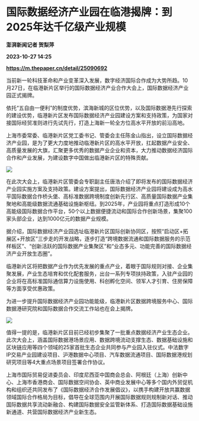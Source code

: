 # 国际数据经济产业园在临港揭牌：到2025年达千亿级产业规模
**澎湃新闻记者 贺梨萍**

**2023-10-27 14:25**

**https://m.thepaper.cn/detail/25090692**

当前新一轮科技革命和产业变革深入发展，数字经济国际合作成为大势所趋。10月27日，在临港新片区举行的国际数据经济产业合作大会上，国际数据经济产业园正式揭牌。

依托“五自由一便利”的制度优势，滨海新城的区位优势，以及国际数据港先行探索的建设优势，临港新片区发布国际数据经济产业园建设方案和支持政策，为国家对接国际经贸准则进行先试先行，打造上海新一轮全方位高水平开放的前沿高地。

上海市委常委、临港新片区党工委书记、管委会主任陈金山指出，设立国际数据经济产业园，是为了更大力度地推动临港新片区的高水平开放，扛起数据产业安全、高质量发展的大旗，汇聚更多优秀的数据产业企业和资本，大力推动数据经济国际合作和产业发展，为建设数字中国做出临港新片区的特殊贡献。

![](https://imagecloud.thepaper.cn/thepaper/image/275/944/470.jpg)

在此次大会上，临港新片区管委会专职副主任唐浩介绍了即将发布的国际数据经济产业园实施方案及支持政策。建设方案提出，国际数据经济产业园将建设成为高水平国际数据合作桥头堡、高标准数据跨境制度创新先行区、高质量国际数据产业集聚地和高能级数据流通基础设施新枢纽。到2025年，产业园将重点打造形成10个高能级国际数据合作平台，50个以上数据便捷流动和国际合作创新场景，集聚100家头部企业，达到1000亿元的数据产业规模。

据介绍，国际数据经济产业园选址临港新片区国际创新协同区，按照“启动区+拓展区+开放区”三步走的开发战略，逐步打造“跨境数据流通和国际数据服务的示范样板区”、“创新活跃的国际数据产业集聚区”和“业态多元、功能完善的国际数据经济产业开放生态圈”。

临港新片区将把数据产业作为优先发展的重点产业，着眼于国际规则对接、企业集聚发展，产业生态培育和优化配套服务，出台一系列专项扶持政策，入驻产业园的企业将在高标准国际通信算力设施使用、科创孵化空间、领军人才引育、住房保障等方面享受优惠政策。

为进一步提升国际数据经济产业园功能能级，临港新片区数据跨境服务中心、国际数据港研究院和国际数据合作交流工作站也在会上揭牌。

![](https://imagecloud.thepaper.cn/thepaper/image/275/944/471.jpg)

值得一提的是，临港新片区目前已经初步集聚了一批重点数据经济产业生态企业。此次大会上，涵盖国际数据港场景应用、数据跨境流动支撑生态、数据基础设施和区块链应用等四个领域的25家首批生态企业共同参与产业园入驻仪式。中法数字IP交易产业园建设项目、沪港数据中心项目、汽车数据流通项目、国际数据港规划研究项目等4大重点场景项目签署合作协议。

上海市国际贸易促进委员会、印度尼西亚中国商会总会、阿根廷（上海）创新中心、上海市香港商会、国际数据空间协会、英中商业发展中心等多个国内外贸促机构和组织还共同发布了《国际数据经济合作发展倡议》，以携手构建开放共赢数据领域国际合作格局为目标，倡导在全球范围内开展国际数据规则规制新对话、推动国际数据共享流动新融合、构建国际数据安全监管新体系、打造国际数据基础设施新通道、共营国际数据经济产业新生态。